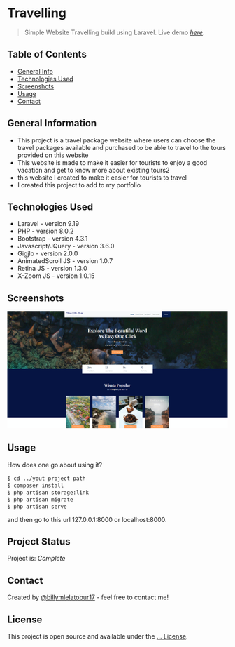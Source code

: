 # Travelling
> Simple Website Travelling build using Laravel.
> Live demo [_here_](https://travelindoid.masuk.web.id/). <!-- If you have the project hosted somewhere, include the link here. -->

## Table of Contents
* [General Info](#general-information)
* [Technologies Used](#technologies-used)
* [Screenshots](#screenshots)
* [Usage](#usage)
* [Contact](#contact)
<!-- * [License](#license) -->


## General Information
- This project is a travel package website where users can choose the travel packages available and purchased to be able to travel to the tours provided on this website
- This website is made to make it easier for tourists to enjoy a good vacation and get to know more about existing tours2
- this website I created to make it easier for tourists to travel
- I created this project to add to my portfolio
<!-- You don't have to answer all the questions - just the ones relevant to your project. -->


## Technologies Used
- Laravel - version 9.19
- PHP - version 8.0.2
- Bootstrap - version 4.3.1
- Javascript/JQuery - version 3.6.0
- Gigjlo - version 2.0.0 
- AnimatedScroll JS - version 1.0.7
- Retina JS - version 1.3.0
- X-Zoom JS - version 1.0.15



## Screenshots
![Website screenshot](WebsiteScreenshoot.png)
<!-- If you have screenshots you'd like to share, include them here. -->

## Usage
How does one go about using it?

```
$ cd ../yout project path
$ composer install
$ php artisan storage:link
$ php artisan migrate
$ php artisan serve
```
and then go to this url 127.0.0.1:8000 or localhost:8000.

## Project Status
Project is:  _Complete_


## Contact
Created by [@billymlelatobur17](http://billyportfolio.masuk.web.id/) - feel free to contact me!


<!-- Optional -->
 ## License
 This project is open source and available under the [... License]().

<!-- You don't have to include all sections - just the one's relevant to your project -->
